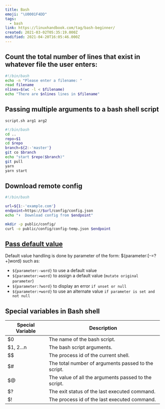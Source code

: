 ```yaml
---
title: Bash
emoji: "\U0001F4DD"
tags:
  - bash
link: https://linuxhandbook.com/tag/bash-beginner/
created: 2021-03-02T05:35:19.000Z
modified: 2021-04-20T16:05:46.000Z
---
```


## Count the total number of lines that exist in whatever file the user enters:

```sh
#!/bin/bash
echo -n "Please enter a filename: "
read filename
nlines=$(wc -l < $filename)
echo "There are $nlines lines in $filename"
```

## Passing multiple arguments to a bash shell script

```sh
script.sh arg1 arg2
```

```sh
#!/bin/bash
cd ..
repo=$1
cd $repo
branch=${2:-'master'}
git co $branch
echo "start $repo($branch)"
git pull
yarn
yarn start
```

## Download remote config

```sh
#!/bin/bash

url=${1:-'example.com'}
endpoint=https://$url/config/config.json
echo "⬇️  Download config from $endpoint"

mkdir -p public/config/
curl -o public/config/config-temp.json $endpoint

```

## [Pass default value](https://www.debuntu.org/how-to-bash-parameter-expansion-and-default-values/)

Default value handling is done by parameter of the form: ${parameter:[-=?+]word} such as:

- `${parameter:-word}` to use a default value
- `${parameter:=word}` to assign a default value (`mutate original parameter`)
- `${parameter:?word}` to display an error `if unset or null`
- `${parameter:+word}` to use an alternate value `if parameter is set and not null`

## Special variables in Bash shell

| Special Variable | Description                                          |
| ---------------- | ---------------------------------------------------- |
| $0               | The name of the bash script.                         |
| $1, $2...$n      | The bash script arguments.                           |
| $$               | The process id of the current shell.                 |
| $#               | The total number of arguments passed to the script.  |
| $@               | The value of all the arguments passed to the script. |
| $?               | The exit status of the last executed command.        |
| $!               | The process id of the last executed command.         |
